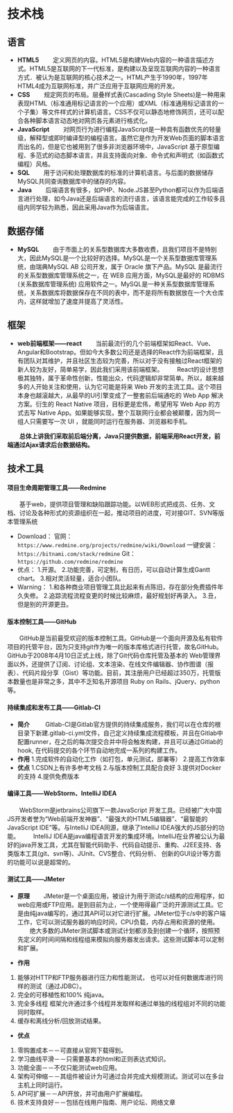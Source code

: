 # 技术栈
## 语言
- __HTML5__
&emsp;&emsp;定义网页的内容。HTML5是构建Web内容的一种语言描述方式。HTML5是互联网的下一代标准，是构建以及呈现互联网内容的一种语言方式．被认为是互联网的核心技术之一。HTML产生于1990年，1997年HTML4成为互联网标准，并广泛应用于互联网应用的开发。
- __CSS__
&emsp;&emsp;规定网页的布局。层叠样式表(Cascading Style Sheets)是一种用来表现HTML（标准通用标记语言的一个应用）或XML（标准通用标记语言的一个子集）等文件样式的计算机语言。CSS不仅可以静态地修饰网页，还可以配合各种脚本语言动态地对网页各元素进行格式化。
- __JavaScript__
&emsp;&emsp;对网页行为进行编程JavaScript是一种具有函数优先的轻量级，解释型或即时编译型的编程语言。虽然它是作为开发Web页面的脚本语言而出名的，但是它也被用到了很多非浏览器环境中，JavaScript 基于原型编程、多范式的动态脚本语言，并且支持面向对象、命令式和声明式（如函数式编程）风格。
- __SQL__
&emsp;&emsp;用于访问和处理数据库的标准的计算机语言。与后面的数据储存MySQL共同查询数据库中的储存的内容。
- __Java__
&emsp;&emsp;后端语言有很多，如PHP、Node.JS甚至Python都可以作为后端语言进行处理，如今Java还是后端语言的流行语言，该语言能完成的工作较多且组内同学较为熟悉，因此采用Java作为后端语言。
## 数据存储
- __MySQL__
&emsp;&emsp;由于市面上的关系型数据库大多数收费，且我们项目不是特别大，因此MySQL是一个比较好的选择。MySQL是一个关系型数据库管理系统，由瑞典MySQL AB 公司开发，属于 Oracle 旗下产品。MySQL 是最流行的关系型数据库管理系统之一，在 WEB 应用方面，MySQL是最好的 RDBMS (关系数据库管理系统) 应用软件之一。MySQL是一种关系型数据库管理系统，关系数据库将数据保存在不同的表中，而不是将所有数据放在一个大仓库内，这样就增加了速度并提高了灵活性。
## 框架
- __web前端框架——react__
&emsp;&emsp;当前最流行的几个前端框架如React、Vue、Angular和Bootstrap。但如今大多数公司还是选择的React作为前端框架，且有团队对其维护，并且社区生态较为完善，所以对于没有接触过React框架的新人较为友好，简单易学，因此我们采用该前端框架。
&emsp;&emsp;React的设计思想极其独特，属于革命性创新，性能出众，代码逻辑却非常简单。所以，越来越多的人开始关注和使用，认为它可能是将来 Web 开发的主流工具。这个项目本身也越滚越大，从最早的UI引擎变成了一整套前后端通吃的 Web App 解决方案。衍生的 React Native 项目，目标更是宏伟，希望用写 Web App 的方式去写 Native App。如果能够实现，整个互联网行业都会被颠覆，因为同一组人只需要写一次 UI ，就能同时运行在服务器、浏览器和手机。

__&emsp;&emsp;总体上讲我们采取前后端分离，Java只提供数据，前端采用React开发，前端通过Ajax请求后台数据结构。__
<br/>
## 技术工具
#### 项目生命周期管理工具——Redmine
&emsp;&emsp;基于web，提供项目管理和缺陷跟踪功能。以WEB形式把成员、任务、文档、讨论及各种形式的资源组织在一起，推动项目的进度，可对接GIT、SVN等版本管理系统
- Download：
官网：`https://www.redmine.org/projects/redmine/wiki/Download`
一键安装：`https://bitnami.com/stack/redmine`
Git：`https://github.com/redmine/redmine`
- 优点：
1.开源。
2.功能完善，可定制，有日历，可以自动计算生成Gantt chart。
3.相对灵活轻量，适合小团队。
- Warning：
1.和各种商业项目管理工具比起来有点陈旧，存在部分免费插件年久失修。
2.追踪流程流程变更的时候比较麻烦，最好规划好再录入。
3.丑，但是别的开源更丑。
#### 版本控制工具——GitHub
&emsp;&emsp;GitHub是当前最受欢迎的版本控制工具。GitHub是一个面向开源及私有软件项目的托管平台，因为只支持git作为唯一的版本库格式进行托管，故名GitHub。GitHub于2008年4月10日正式上线，除了Git代码仓库托管及基本的 Web管理界面以外，还提供了订阅、讨论组、文本渲染、在线文件编辑器、协作图谱（报表）、代码片段分享（Gist）等功能。目前，其注册用户已经超过350万，托管版本数量也是非常之多，其中不乏知名开源项目 Ruby on Rails、jQuery、python等。
#### 持续集成和发布工具——Gitlab-CI
- __简介__
&emsp;&emsp; Gitlab-CI是Gitlab官方提供的持续集成服务，我们可以在仓库的根目录下新建.gitlab-ci.yml文件，自己定义持续集成流程模板，并且在Gitlab中配置runner，在之后的每次提交合并中将会触发构建，并且可以通过Gitlab的hook, 在代码提交的各个环节自动地完成一系列的构建工作。
- __作用__
1.完成软件的自动化工作（如打包，单元测试，部署等）
2.提高工作效率
- __优点__
1.CSDN上有许多参考文档
2.与版本控制工具配合良好
3.提供对Docker的支持
4.提供免费版本
#### 编译工具——WebStorm、IntelliJ IDEA
&emsp;&emsp;WebStorm是jetbrains公司旗下一款JavaScript 开发工具。已经被广大中国JS开发者誉为“Web前端开发神器”、“最强大的HTML5编辑器”、“最智能的JavaScript IDE”等。与IntelliJ IDEA同源，继承了IntelliJ IDEA强大的JS部分的功能。
&emsp;&emsp;IntelliJ IDEA是java编程语言开发的集成环境。IntelliJ在业界被公认为最好的java开发工具，尤其在智能代码助手、代码自动提示、重构、J2EE支持、各类版本工具(git、svn等)、JUnit、CVS整合、代码分析、 创新的GUI设计等方面的功能可以说是超常的。
#### 测试工具——JMeter
- __原理__
&emsp;&emsp;JMeter是一个桌面应用，被设计为用于测试c/s结构的应用程序，如web应用或FTP应用。是到目前为止，一个使用得最广泛的开源测试工具。它是由纯java编写的，通过其API可以对它进行扩展。JMeter位于c/s中的客户端工作，它可以测试服务器的响应时间，CPU负载，内存占用和资源的使用。
&emsp;&emsp;绝大多数的JMeter测试脚本或测试计划都涉及到创建一个循环，按照预先定义的时间间隔和线程组来模拟向服务器发出请求。这些测试脚本可以定制和扩展。

- __作用__
1. 能够对HTTP和FTP服务器进行压力和性能测试， 也可以对任何数据库进行同样的测试（通过JDBC）。
2. 完全的可移植性和100% 纯java。
3. 完全多线程 框架允许通过多个线程并发取样和通过单独的线程组对不同的功能同时取样。
4. 缓存和离线分析/回放测试结果。

- __优点__
1. 零购置成本－－可直接从官网下载得到。
2. 学习曲线平滑－－只需要基本的html和正则表达式知识。
3. 功能全面－－不仅只能测试web应用。
4. 架构可伸缩－－其组件被设计为可通过合并完成大规模测试。测试可以在多台主机上同时运行。
5. API可扩展－－API开放，并可由用户扩展编程。
6. 技术支持良好－－包括在线用户指南、用户论坛、网络文章